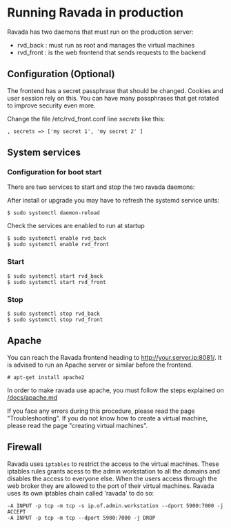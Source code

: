 # Running Ravada in production

Ravada has two daemons that must run on the production server:

- rvd\_back : must run as root and manages the virtual machines
- rvd\_front : is the web frontend that sends requests to the backend

## Configuration (Optional)

The frontend has a secret passphrase that should be changed. Cookies
and user session rely on this. You can have many passphrases that
get rotated to improve security even more.

Change the file /etc/rvd\_front.conf line _secrets_ like this:

    , secrets => ['my secret 1', 'my secret 2' ]

## System services


### Configuration for boot start

There are two services to start and stop the two ravada daemons:

After install or upgrade you may have to refresh the systemd service units:

    $ sudo systemctl daemon-reload

Check the services are enabled to run at startup

    $ sudo systemctl enable rvd_back
    $ sudo systemctl enable rvd_front

### Start

    $ sudo systemctl start rvd_back
    $ sudo systemctl start rvd_front

### Stop

    $ sudo systemctl stop rvd_back
    $ sudo systemctl stop rvd_front

## Apache

You can reach the Ravada frontend heading to http://your.server.ip:8081/.
It is advised to run an Apache server or similar before the frontend.

    # apt-get install apache2

In order to make ravada use apache, you must follow the steps explained on [/docs/apache.md](https://github.com/UPC/ravada/blob/master/docs/apache.md)

If you face any errors during this procedure, please read the page "Troubleshooting".
If you do not know how to create a virtual machine, please read the page "creating virtual machines".

## Firewall

Ravada uses `iptables` to restrict the access to the virtual machines. 
These iptables rules grants acess to the admin workstation to all the domains
and disables the access to everyone else.
When the users access through the web broker they are allowed to the port of
their virtual machines. Ravada uses its own iptables chain called 'ravada' to
do so:

    -A INPUT -p tcp -m tcp -s ip.of.admin.workstation --dport 5900:7000 -j ACCEPT
    -A INPUT -p tcp -m tcp --dport 5900:7000 -j DROP

